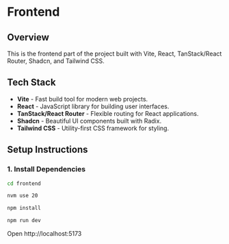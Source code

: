 # Frontend

## Overview

This is the frontend part of the project built with Vite, React, TanStack/React Router, Shadcn, and Tailwind CSS.

## Tech Stack

- **Vite** - Fast build tool for modern web projects.
- **React** - JavaScript library for building user interfaces.
- **TanStack/React Router** - Flexible routing for React applications.
- **Shadcn** - Beautiful UI components built with Radix.
- **Tailwind CSS** - Utility-first CSS framework for styling.

## Setup Instructions

### 1. Install Dependencies

```bash
cd frontend

nvm use 20

npm install

npm run dev

```
 
 Open  http://localhost:5173